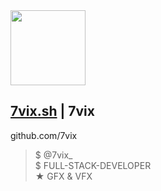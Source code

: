 <img src="assets/R.png" width="120"/>

## [7vix.sh](https://7vix.sh) | 7vix
   github.com/7vix
>   $  @7vix_                  
>   $  FULL-STACK-DEVELOPER                 
>   ★  GFX & VFX               
 
